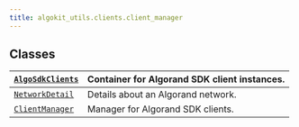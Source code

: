 ```yaml
---
title: algokit_utils.clients.client_manager
---
```


## Classes

| [`AlgoSdkClients`](#algokit_utils.clients.client_manager.AlgoSdkClients) | Container for Algorand SDK client instances. |
| ------------------------------------------------------------------------ | -------------------------------------------- |
| [`NetworkDetail`](#algokit_utils.clients.client_manager.NetworkDetail)   | Details about an Algorand network.           |
| [`ClientManager`](#algokit_utils.clients.client_manager.ClientManager)   | Manager for Algorand SDK clients.            |
